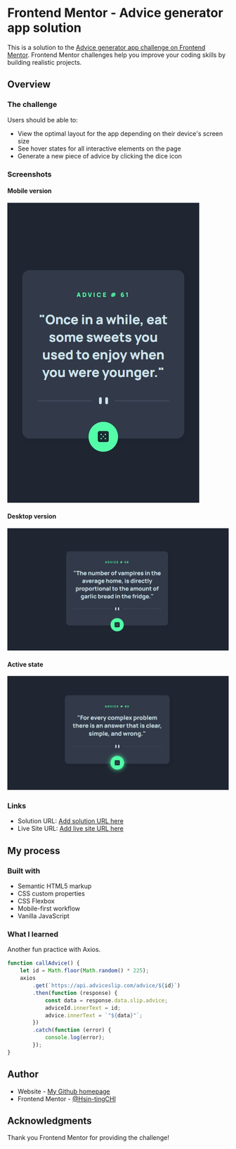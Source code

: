 # Frontend Mentor - Advice generator app solution

This is a solution to the [Advice generator app challenge on Frontend Mentor](https://www.frontendmentor.io/challenges/advice-generator-app-QdUG-13db). Frontend Mentor challenges help you improve your coding skills by building realistic projects.

## Overview

### The challenge

Users should be able to:

- View the optimal layout for the app depending on their device's screen size
- See hover states for all interactive elements on the page
- Generate a new piece of advice by clicking the dice icon

### Screenshots
#### Mobile version
![](./screenshot_1.jpg)
#### Desktop version
![](./screenshot_2.jpg)
#### Active state
![](./screenshot_3.jpg)

### Links

- Solution URL: [Add solution URL here](https://your-solution-url.com)
- Live Site URL: [Add live site URL here](https://your-live-site-url.com)

## My process

### Built with

- Semantic HTML5 markup
- CSS custom properties
- CSS Flexbox
- Mobile-first workflow
- Vanilla JavaScript

### What I learned

Another fun practice with Axios.
```js
function callAdvice() {
    let id = Math.floor(Math.random() * 225);
    axios
        .get(`https://api.adviceslip.com/advice/${id}`)
        .then(function (response) {
            const data = response.data.slip.advice;
            adviceId.innerText = id;
            advice.innerText = `"${data}"`;
        })
        .catch(function (error) {
            console.log(error);
        });
}
```

## Author

- Website - [My Github homepage](https://github.com/KellyCHI22)
- Frontend Mentor - [@Hsin-tingCHI](https://www.frontendmentor.io/profile/Hsin-tingCHI)

## Acknowledgments

Thank you Frontend Mentor for providing the challenge!